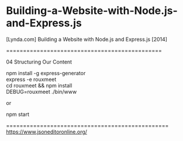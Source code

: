 Building-a-Website-with-Node.js-and-Express.js
==============================================

[Lynda.com] Building a Website with Node.js and Express.js [2014]

==============================================


 04 Structuring Our Content

npm install -g express-generator  
express -e rouxmeet  
cd rouxmeet && npm install  
DEBUG=rouxmeet ./bin/www  

or

npm start


================================================
https://www.jsoneditoronline.org/  
